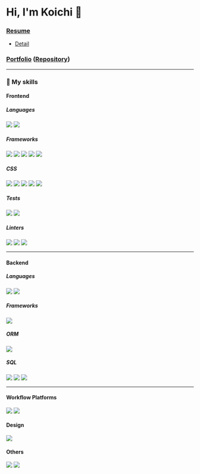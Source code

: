 # Hi, I'm Koichi 👋

### [Resume](https://github.com/kupuma-ru21/kupuma-ru21/blob/main/resume.pdf)
- [Detail](https://github.com/kupuma-ru21/kupuma-ru21/blob/main/RESUME_DRAFT.md)
### [Portfolio](https://kupuma-ru21.com) ([Repository](https://github.com/kupuma-ru21/portfolio))

---

### 🚀 My skills

#### Frontend

##### Languages

![](https://img.shields.io/badge/TypeScript-007ACC?style=for-the-badge&logo=typescript&logoColor=white)
![](https://img.shields.io/badge/JavaScript-F7DF1E?style=for-the-badge&logo=javascript&logoColor=black)

##### Frameworks

![](https://img.shields.io/badge/React-20232A?style=for-the-badge&logo=react&logoColor=61DAFB)
![](https://img.shields.io/badge/remix-%23000.svg?style=for-the-badge&logo=remix&logoColor=white)
![](https://img.shields.io/badge/next.js-000000?style=for-the-badge&logo=nextdotjs&logoColor=white)
![](https://img.shields.io/badge/React_Router-CA4245?style=for-the-badge&logo=react-router&logoColor=white)
![](https://img.shields.io/badge/Vue.js-35495E?style=for-the-badge&logo=vue.js&logoColor=4FC08D)

##### CSS

![](https://shields.io/badge/chakra--ui-black?logo=chakraui&style=for-the-badge)
![](https://img.shields.io/badge/styled--components-DB7093?style=for-the-badge&logo=styled-components&logoColor=white)
![](https://img.shields.io/badge/Material--UI-0081CB?style=for-the-badge&logo=material-ui&logoColor=white)
![](https://img.shields.io/badge/Sass-CC6699?style=for-the-badge&logo=sass&logoColor=white)
![](https://img.shields.io/badge/Bootstrap-563D7C?style=for-the-badge&logo=bootstrap&logoColor=white)

##### Tests

![](https://img.shields.io/badge/Jest-323330?style=for-the-badge&logo=Jest&logoColor=white)
![](https://img.shields.io/badge/testing%20library-323330?style=for-the-badge&logo=testing-library&logoColor=red)

##### Linters

![](https://img.shields.io/badge/eslint-3A33D1?style=for-the-badge&logo=eslint&logoColor=white)
![](https://img.shields.io/badge/prettier-1A2C34?style=for-the-badge&logo=prettier&logoColor=F7BA3E)
![](https://img.shields.io/badge/stylelint-000?style=for-the-badge&logo=stylelint&logoColor=white)

---

#### Backend

##### Languages

![](https://img.shields.io/badge/Go-00ADD8?style=for-the-badge&logo=go&logoColor=white)
![](https://img.shields.io/badge/node.js-339933?style=for-the-badge&logo=Node.js&logoColor=white)

##### Frameworks

![](https://img.shields.io/badge/Express%20js-000000?style=for-the-badge&logo=express&logoColor=white)

##### ORM

![](https://img.shields.io/badge/Prisma-3982CE?style=for-the-badge&logo=Prisma&logoColor=white)


##### SQL

![](https://img.shields.io/badge/MySQL-4479A1?style=for-the-badge&logo=mysql&logoColor=white)
![](https://img.shields.io/badge/postgresql-4169e1?style=for-the-badge&logo=postgresql&logoColor=white)
![](https://img.shields.io/badge/-MongoDB-13aa52?style=for-the-badge&logo=mongodb&logoColor=white)


---

#### Workflow Platforms

![](https://img.shields.io/badge/Jira-0052CC?style=for-the-badge&logo=Jira&logoColor=white)
![](https://img.shields.io/badge/Notion-000000?style=for-the-badge&logo=notion&logoColor=white)

#### Design

![](https://img.shields.io/badge/Figma-F24E1E?style=for-the-badge&logo=figma&logoColor=white)

#### Others

![](https://img.shields.io/badge/Apollo%20GraphQL-311C87?style=for-the-badge&logo=apollographql&logoColor=white)
![](https://img.shields.io/badge/-Google%20Cloud%20Platform-4285F4?style=flat&logo=google%20cloud&logoColor=white)

<!--
Ref: https://ileriayo.github.io/markdown-badges/
-->
